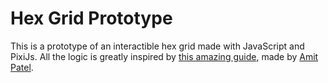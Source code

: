 # Hex Grid Prototype

This is a prototype of an interactible hex grid made with JavaScript and PixiJs. All the logic is greatly inspired by [this amazing guide](https://www.redblobgames.com/grids/hexagons/), made by [Amit Patel](https://www.redblobgames.com/).

